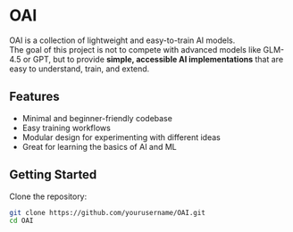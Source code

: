# OAI

OAI is a collection of lightweight and easy-to-train AI models.  
The goal of this project is not to compete with advanced models like GLM-4.5 or GPT, but to provide **simple, accessible AI implementations** that are easy to understand, train, and extend.

## Features
- Minimal and beginner-friendly codebase  
- Easy training workflows  
- Modular design for experimenting with different ideas  
- Great for learning the basics of AI and ML  

## Getting Started
Clone the repository:
```bash
git clone https://github.com/yourusername/OAI.git
cd OAI
